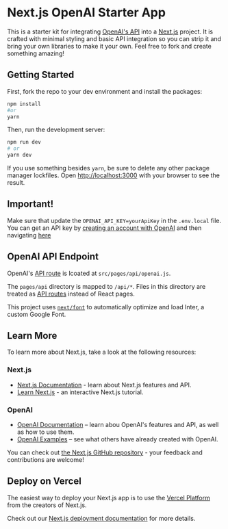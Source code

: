 # Next.js OpenAI Starter App

This is a starter kit for integrating [OpenAI's API](https://platform.openai.com/docs/api-reference) into a [Next.js](https://nextjs.org/) project. It is crafted with minimal styling and basic API integration so you can strip it and bring your own libraries to make it your own. Feel free to fork and create something amazing!


## Getting Started
First, fork the repo to your dev environment and install the packages:
```bash
npm install
#or
yarn
```
Then, run the development server:

```bash
npm run dev
# or
yarn dev
```

If you use something besides `yarn`, be sure to delete any other package manager lockfiles. 
Open [http://localhost:3000](http://localhost:3000) with your browser to see the result.

## Important!
Make sure that update the `OPENAI_API_KEY=yourApiKey` in the `.env.local` file. You can get an API key by [creating an account with OpenAI](https://platform.openai.com/signup) and then navigating [here](https://platform.openai.com/account/api-keys)

## OpenAI API Endpoint

OpenAI's [API route](https://nextjs.org/docs/api-routes/introduction) is lcoated at `src/pages/api/openai.js`.



The `pages/api` directory is mapped to `/api/*`. Files in this directory are treated as [API routes](https://nextjs.org/docs/api-routes/introduction) instead of React pages.

This project uses [`next/font`](https://nextjs.org/docs/basic-features/font-optimization) to automatically optimize and load Inter, a custom Google Font.

## Learn More

To learn more about Next.js, take a look at the following resources:
### Next.js
- [Next.js Documentation](https://nextjs.org/docs) - learn about Next.js features and API.
- [Learn Next.js](https://nextjs.org/learn) - an interactive Next.js tutorial.
### OpenAI
- [OpenAI Documentation](https://platform.openai.com/) – learn abou OpenAI's features and API, as well as how to use them. 
- [OpenAI Examples](https://platform.openai.com/examples) – see what others have already created with OpenAI.

You can check out [the Next.js GitHub repository](https://github.com/vercel/next.js/) - your feedback and contributions are welcome!

## Deploy on Vercel

The easiest way to deploy your Next.js app is to use the [Vercel Platform](https://vercel.com/new?utm_medium=default-template&filter=next.js&utm_source=create-next-app&utm_campaign=create-next-app-readme) from the creators of Next.js.

Check out our [Next.js deployment documentation](https://nextjs.org/docs/deployment) for more details.

